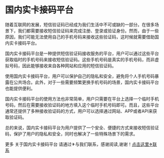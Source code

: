 # 国内实卡接码平台

随着互联网的发展，短信验证码已经成为我们生活中不可或缺的一部分。在很多场景下，我们都需要接收短信验证码来完成注册、登录或验证身份。然而，由于一些原因，我们可能无法使用自己的手机号码来接收这些验证码，这时候就需要借助国内实卡接码平台。

国内实卡接码平台是一种提供短信验证码接收服务的平台，用户可以通过这些平台获取临时的手机号码来接收短信验证码。这些手机号码是真实的手机号码，而非虚拟号码，因此能够接收来自各种网站和应用的短信验证码。

使用国内实卡接码平台，用户可以保护自己的隐私和安全，避免将个人手机号码暴露在公共场合。此外，对于一些需要频繁更换手机号码的场景，国内实卡接码平台也能提供便利。

国内实卡接码平台的使用方法也非常简单，用户只需要在平台上选择一个临时手机号码，然后在需要接收验证码的地方填入这个临时手机号码即可。而且，这些平台通常还提供了多种接收验证码的方式，用户可以选择通过网站、APP或者API来获取验证码。

总的来说，国内实卡接码平台为用户提供了一个安全、便捷的方式来接收短信验证码，保护了用户的隐私和安全，同时也解决了一些特殊场景下的需求。

更多 关于国内实卡接码平台 请通过✈与我们联系，感谢阅读,谢谢！[点击这里✈联系](https://t.me/LM999bot)